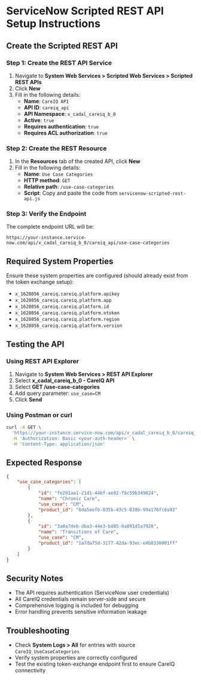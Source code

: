 # ServiceNow Scripted REST API Setup Instructions

## Create the Scripted REST API

### Step 1: Create the REST API Service
1. Navigate to **System Web Services > Scripted Web Services > Scripted REST APIs**
2. Click **New**
3. Fill in the following details:
   - **Name**: `CareIQ API`
   - **API ID**: `careiq_api`
   - **API Namespace**: `x_cadal_careiq_b_0`
   - **Active**: `true`
   - **Requires authentication**: `true`
   - **Requires ACL authorization**: `true`

### Step 2: Create the REST Resource
1. In the **Resources** tab of the created API, click **New**
2. Fill in the following details:
   - **Name**: `Use Case Categories`
   - **HTTP method**: `GET`
   - **Relative path**: `/use-case-categories`
   - **Script**: Copy and paste the code from `servicenow-scripted-rest-api.js`

### Step 3: Verify the Endpoint
The complete endpoint URL will be:
```
https://your-instance.service-now.com/api/x_cadal_careiq_b_0/careiq_api/use-case-categories
```

## Required System Properties

Ensure these system properties are configured (should already exist from the token exchange setup):

- `x_1628056_careiq.careiq.platform.apikey`
- `x_1628056_careiq.careiq.platform.app`
- `x_1628056_careiq.careiq.platform.id`
- `x_1628056_careiq.careiq.platform.otoken`
- `x_1628056_careiq.careiq.platform.region`
- `x_1628056_careiq.careiq.platform.version`

## Testing the API

### Using REST API Explorer
1. Navigate to **System Web Services > REST API Explorer**
2. Select **x_cadal_careiq_b_0 - CareIQ API**
3. Select **GET /use-case-categories**
4. Add query parameter: `use_case=CM`
5. Click **Send**

### Using Postman or curl
```bash
curl -X GET \
  'https://your-instance.service-now.com/api/x_cadal_careiq_b_0/careiq_api/use-case-categories?use_case=CM' \
  -H 'Authorization: Basic <your-auth-header>' \
  -H 'Content-Type: application/json'
```

## Expected Response
```json
{
    "use_case_categories": [
        {
            "id": "fe201aa1-21d1-44bf-ae92-f8c59b349024",
            "name": "Chronic Care",
            "use_case": "CM",
            "product_id": "6da5eefb-835b-43c5-838b-99a176fc6a93"
        },
        {
            "id": "3a0a7deb-dba3-44e3-bd85-0a891d1a7920",
            "name": "Transitions of Care",
            "use_case": "CM",
            "product_id": "1a7da75d-3177-42da-93ec-e4b8330001ff"
        }
    ]
}
```

## Security Notes
- The API requires authentication (ServiceNow user credentials)
- All CareIQ credentials remain server-side and secure
- Comprehensive logging is included for debugging
- Error handling prevents sensitive information leakage

## Troubleshooting
- Check **System Logs > All** for entries with source `CareIQ_UseCaseCategories`
- Verify system properties are correctly configured
- Test the existing token-exchange endpoint first to ensure CareIQ connectivity